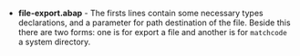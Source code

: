 - **file-export.abap** - The firsts lines contain some necessary types declarations, and a parameter for path destination of the file. Beside this there are two forms: one is for export a file and another is for `matchcode` a system directory. 
